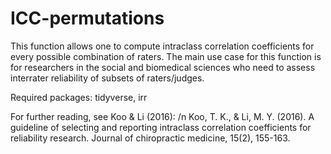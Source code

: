 # ICC-permutations
This function allows one to compute intraclass correlation coefficients for every possible combination of raters. The main use case for this function is for researchers in the social and biomedical sciences who need to assess interrater reliability of subsets of raters/judges. 

Required packages: tidyverse, irr


For further reading, see Koo & Li (2016): /n
Koo, T. K., & Li, M. Y. (2016). A guideline of selecting and reporting intraclass correlation coefficients for reliability research. Journal of chiropractic medicine, 15(2), 155-163.
